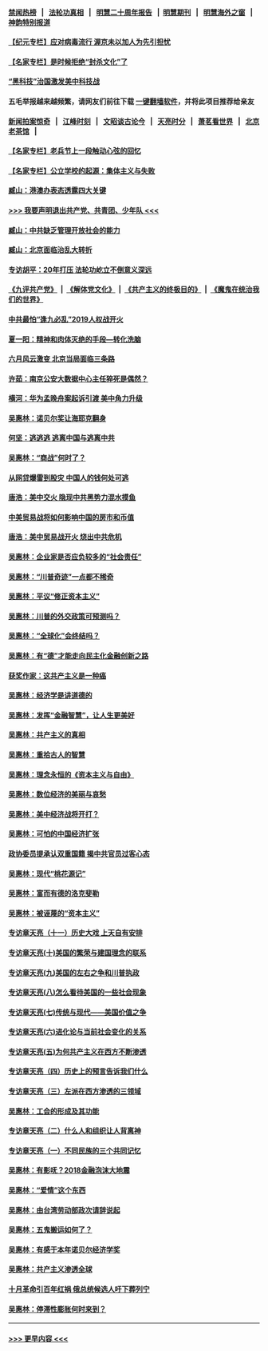 #### [禁闻热榜](热点新闻.md?=0)  &nbsp;&nbsp;|&nbsp;&nbsp; [法轮功真相](https://github.com/gfw-breaker/truth/blob/master/README.md?=0) &nbsp;&nbsp;|&nbsp;&nbsp; [明慧二十周年报告](https://github.com/gfw-breaker/mh-reports/blob/master/README.md?=0) &nbsp;&nbsp;|&nbsp;&nbsp;[明慧期刊](https://github.com/gfw-breaker/mh-qikan) &nbsp;&nbsp;|&nbsp;&nbsp; [明慧海外之窗](https://github.com/gfw-breaker/mh-news/blob/master/README.md?=0) &nbsp;&nbsp;|&nbsp;&nbsp; [神韵特别报道](https://github.com/gfw-breaker/mh-news/blob/master/shenyun.md?=0)
#### [【纪元专栏】应对病毒流行 渥京未以加人为先引担忧](../pages/nsc423/n11875714.md?t=03101102) 
#### [【名家专栏】是时候拒绝“封杀文化”了](../pages/nsc423/n11814093.md?t=03101102) 
#### [“黑科技”治国激发美中科技战](../pages/nsc423/n11638056.md?t=03101102) 
#### 五毛举报越来越频繁，请网友们前往下载 [一键翻墙软件](https://github.com/gfw-breaker/ssr-accounts)，并将此项目推荐给亲友
#### [新闻拍案惊奇](https://github.com/gfw-breaker/banned-news/blob/master/pages/link4.md) &nbsp;&nbsp;|&nbsp;&nbsp; [江峰时刻](https://github.com/gfw-breaker/banned-news/blob/master/pages/link4.md) &nbsp;&nbsp;|&nbsp;&nbsp; [文昭谈古论今](https://github.com/gfw-breaker/banned-news/blob/master/pages/link4.md) &nbsp;&nbsp;|&nbsp;&nbsp; [天亮时分](https://github.com/gfw-breaker/banned-news/blob/master/pages/link4.md) &nbsp;&nbsp;|&nbsp;&nbsp; [萧茗看世界](https://github.com/gfw-breaker/banned-news/blob/master/pages/link4.md) &nbsp;&nbsp;|&nbsp;&nbsp; [北京老茶馆](https://github.com/gfw-breaker/banned-news/blob/master/pages/link4.md) &nbsp;&nbsp;|&nbsp;&nbsp; 
#### [【名家专栏】老兵节上一段触动心弦的回忆](../pages/nsc423/n11646016.md?t=03101102) 
#### [【名家专栏】公立学校的起源：集体主义与失败](../pages/nsc423/n11601833.md?t=03101102) 
#### [臧山：港澳办表态透露四大关键](../pages/nsc423/n11421628.md?t=03101102) 
#### [>>> 我要声明退出共产党、共青团、少年队 <<<](https://github.com/begood0513/goodnews/blob/master/quit/letter.md) 
#### [臧山：中共缺乏管理开放社会的能力](../pages/nsc423/n11407457.md?t=03101102) 
#### [臧山：北京面临治乱大转折](../pages/nsc423/n11406895.md?t=03101102) 
#### [专访胡平：20年打压 法轮功屹立不倒意义深远](../pages/nsc423/n11398800.md?t=03101102) 
#### [《九评共产党》](https://github.com/begood0513/9ping.md/blob/master/README.md) &nbsp;|&nbsp; [《解体党文化》](../../../../jtdwh.md/blob/master/README.md)  &nbsp;|&nbsp; [《共产主义的终极目的》](../../../../gczydzjmd.md/blob/master/README.md) &nbsp;|&nbsp; [《魔鬼在统治我们的世界》](../../../../mgztzwmdsj.md/blob/master/README.md) 
#### [中共最怕“逢九必乱”2019人权战开火](../pages/nsc423/n11385248.md?t=03101102) 
#### [夏一阳：精神和肉体灭绝的手段—转化洗脑](../pages/nsc423/n11368250.md?t=03101102) 
#### [六月风云激变 北京当局面临三条路](../pages/nsc423/n11313668.md?t=03101102) 
#### [许茹：南京公安大数据中心主任猝死是偶然？](../pages/nsc423/n11064744.md?t=03101102) 
#### [横河：华为孟晚舟案起诉引渡 美中角力升级](../pages/nsc423/n11027230.md?t=03101102) 
#### [吴惠林：诺贝尔奖让海耶克翻身](../pages/nsc423/n10890049.md?t=03101102) 
#### [何坚：逃逃逃 逃离中国与逃离中共](../pages/nsc423/n10592891.md?t=03101102) 
#### [吴惠林：“商战”何时了？](../pages/nsc423/n10573558.md?t=03101102) 
#### [从网贷爆雷到股灾 中国人的钱何处可逃](../pages/nsc423/n10572800.md?t=03101102) 
#### [唐浩：美中交火 隐现中共黑势力混水摸鱼](../pages/nsc423/n10544040.md?t=03101102) 
#### [中美贸易战将如何影响中国的房市和币值](../pages/nsc423/n10543697.md?t=03101102) 
#### [唐浩：美中贸易战开火 烧出中共危机](../pages/nsc423/n10540126.md?t=03101102) 
#### [吴惠林：企业家是否应负较多的“社会责任”](../pages/nsc423/n10535022.md?t=03101102) 
#### [吴惠林：“川普奇迹”一点都不稀奇](../pages/nsc423/n10512808.md?t=03101102) 
#### [吴惠林：平议“修正资本主义”](../pages/nsc423/n10495724.md?t=03101102) 
#### [吴惠林：川普的外交政策可预测吗？](../pages/nsc423/n10462387.md?t=03101102) 
#### [吴惠林：“全球化”会终结吗？](../pages/nsc423/n10452838.md?t=03101102) 
#### [吴惠林：有“德”才能走向民主化金融创新之路](../pages/nsc423/n10432292.md?t=03101102) 
#### [获奖作家：这共产主义是一种癌](../pages/nsc423/n10431541.md?t=03101102) 
#### [吴惠林：经济学是讲道德的](../pages/nsc423/n10398014.md?t=03101102) 
#### [吴惠林：发挥“金融智慧”，让人生更美好](../pages/nsc423/n10375019.md?t=03101102) 
#### [吴惠林：共产主义的真相](../pages/nsc423/n10351394.md?t=03101102) 
#### [吴惠林：重拾古人的智慧](../pages/nsc423/n10337691.md?t=03101102) 
#### [吴惠林：理念永恒的《资本主义与自由》](../pages/nsc423/n10316274.md?t=03101102) 
#### [吴惠林：数位经济的美丽与哀愁](../pages/nsc423/n10292946.md?t=03101102) 
#### [吴惠林：美中经济战将开打？](../pages/nsc423/n10258825.md?t=03101102) 
#### [吴惠林：可怕的中国经济扩张](../pages/nsc423/n10219147.md?t=03101102) 
#### [政协委员提承认双重国籍 揭中共官员过客心态](../pages/nsc423/n10208809.md?t=03101102) 
#### [吴惠林：现代“桃花源记”](../pages/nsc423/n10185234.md?t=03101102) 
#### [吴惠林：富而有德的洛克斐勒](../pages/nsc423/n10142264.md?t=03101102) 
#### [吴惠林：被诬蔑的“资本主义”](../pages/nsc423/n10124816.md?t=03101102) 
#### [专访章天亮（十一）历史大戏 上天自有安排](../pages/nsc423/n10094905.md?t=03101102) 
#### [专访章天亮(十)美国的繁荣与建国理念的联系](../pages/nsc423/n10094899.md?t=03101102) 
#### [专访章天亮(九)美国的左右之争和川普执政](../pages/nsc423/n10094889.md?t=03101102) 
#### [专访章天亮(八)怎么看待美国的一些社会现象](../pages/nsc423/n10094857.md?t=03101102) 
#### [专访章天亮(七)传统与现代——美国价值之争](../pages/nsc423/n10093140.md?t=03101102) 
#### [专访章天亮(六)进化论与当前社会变化的关系](../pages/nsc423/n10092036.md?t=03101102) 
#### [专访章天亮(五)为何共产主义在西方不断渗透](../pages/nsc423/n10083620.md?t=03101102) 
#### [专访章天亮（四）历史上的预言告诉我们什么](../pages/nsc423/n10083606.md?t=03101102) 
#### [专访章天亮（三）左派在西方渗透的三领域](../pages/nsc423/n10081115.md?t=03101102) 
#### [吴惠林：工会的形成及其功能](../pages/nsc423/n10080633.md?t=03101102) 
#### [专访章天亮（二）什么人和组织让人背离神](../pages/nsc423/n10076637.md?t=03101102) 
#### [专访章天亮（一）不同民族的三个共同记忆](../pages/nsc423/n10074188.md?t=03101102) 
#### [吴惠林：有影呒？2018金融泡沫大地震](../pages/nsc423/n10040534.md?t=03101102) 
#### [吴惠林：“爱情”这个东西](../pages/nsc423/n10019423.md?t=03101102) 
#### [吴惠林：由台湾劳动部政次请辞说起](../pages/nsc423/n9979679.md?t=03101102) 
#### [吴惠林：五鬼搬运如何了？](../pages/nsc423/n9925338.md?t=03101102) 
#### [吴惠林：有感于本年诺贝尔经济学奖](../pages/nsc423/n9871883.md?t=03101102) 
#### [吴惠林：共产主义渗透全球](../pages/nsc423/n9812748.md?t=03101102) 
#### [十月革命引百年红祸 俄总统候选人吁下葬列宁](../pages/nsc423/n9810182.md?t=03101102) 
#### [吴惠林：停滞性膨胀何时来到？](../pages/nsc423/n9764136.md?t=03101102) 

----
#### [ >>> 更早内容 <<< ](../indexes/nsc423-earlier.md)

